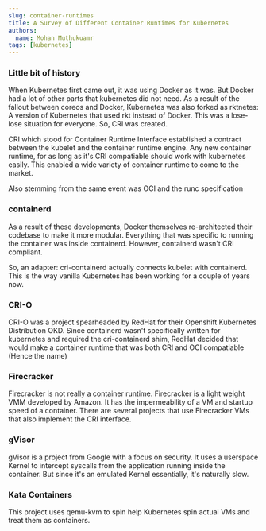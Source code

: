 ```yaml
---
slug: container-runtimes
title: A Survey of Different Container Runtimes for Kubernetes
authors:
  name: Mohan Muthukuamr
tags: [kubernetes]
---
```


### Little bit of history
When Kubernetes first came out, it was using Docker as it was. But Docker had a lot of other parts that kubernetes did not need. As a result of the fallout between coreos and Docker, Kubernetes was also forked as rktnetes: A version of Kubernetes that used rkt instead of Docker. This was a lose-lose situation for everyone. So, CRI was created. 

CRI which stood for Container Runtime Interface established a contract between the kubelet and the container runtime engine. Any new container runtime, for as long as it's CRI compatiable should work with kubernetes easily. This enabled a wide variety of container runtime to come to the market. 

Also stemming from the same event was OCI and the runc specification

### containerd
As a result of these developments, Docker themselves re-architected their codebase to make it more modular. Everything that was specific to running the container was inside containerd. However, containerd wasn't CRI compliant. 

So, an adapter: cri-containerd actually connects kubelet with containerd. This is the way vanilla Kubernetes has been working for a couple of years now. 

### CRI-O
CRI-O was a project spearheaded by RedHat for their Openshift Kubernetes Distribution OKD. Since containerd wasn't specifically written for kubernetes and required the cri-containerd shim, RedHat decided that would make a container runtime that was both CRI and OCI compatiable (Hence the name)

### Firecracker
Firecracker is not really a container runtime. Firecracker is a light weight VMM developed by Amazon. It has the impermeability of a VM and startup speed of a container. There are several projects that use Firecracker VMs that also implement the CRI interface. 

### gVisor
gVisor is a project from Google with a focus on security. It uses a userspace Kernel to intercept syscalls from the application running inside the container. But since it's an emulated Kernel essentially, it's naturally slow.

### Kata Containers
This project uses qemu-kvm to spin help Kubernetes spin actual VMs and treat them as containers. 

<!-- ### Lima
### lxd
### rkt
### runc
### Singularity
### SmartOS
### Sysbox
### Inclavare Containers
### WasmEdge Runtime -->